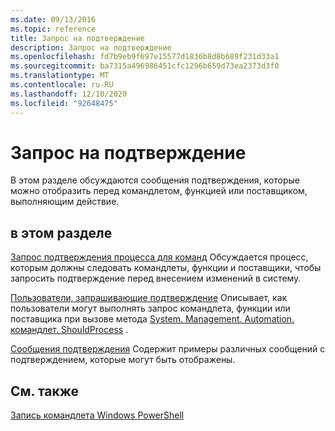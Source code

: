 ```yaml
---
ms.date: 09/13/2016
ms.topic: reference
title: Запрос на подтверждение
description: Запрос на подтверждение
ms.openlocfilehash: fd7b9eb9f697e15577d1836b8d8b689f231d33a1
ms.sourcegitcommit: ba7315a496986451cfc1296b659d73ea2373d3f0
ms.translationtype: MT
ms.contentlocale: ru-RU
ms.lasthandoff: 12/10/2020
ms.locfileid: "92648475"
---
```

# <a name="requesting-confirmation"></a>Запрос на подтверждение

В этом разделе обсуждаются сообщения подтверждения, которые можно отобразить перед командлетом, функцией или поставщиком, выполняющим действие.

## <a name="in-this-section"></a>в этом разделе

[Запрос подтверждения процесса для команд](./requesting-confirmation-from-cmdlets.md) Обсуждается процесс, которым должны следовать командлеты, функции и поставщики, чтобы запросить подтверждение перед внесением изменений в систему.

[Пользователи, запрашивающие подтверждение](./users-requesting-confirmation.md) Описывает, как пользователи могут выполнять запрос командлета, функции или поставщика при вызове метода [System. Management. Automation. командлет. ShouldProcess](/dotnet/api/System.Management.Automation.Cmdlet.ShouldProcess) .

[Сообщения подтверждения](./confirmation-messages.md) Содержит примеры различных сообщений с подтверждением, которые могут быть отображены.

## <a name="see-also"></a>См. также

[Запись командлета Windows PowerShell](./writing-a-windows-powershell-cmdlet.md)
